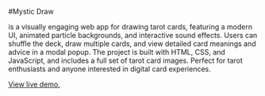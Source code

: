 #Mystic Draw

is a visually engaging web app for drawing tarot cards, featuring a modern UI, animated particle backgrounds, and interactive sound effects.
Users can shuffle the deck, draw multiple cards, and view detailed card meanings and advice in a modal popup.
The project is built with HTML, CSS, and JavaScript, and includes a full set of tarot card images. Perfect for tarot enthusiasts and anyone interested in digital card experiences.

[View live demo.](https://datturbomoon.github.io/Mystic-Draw/)
